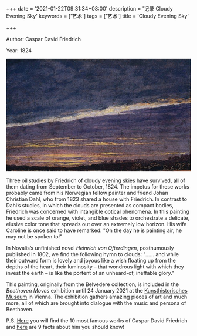 +++
date = '2021-01-22T09:31:34+08:00'
description = '记录 Cloudy Evening Sky'
keywords = ['艺术']
tags = ['艺术']
title = 'Cloudy Evening Sky'

+++

Author: Caspar David Friedrich

Year: 1824

![cloudy-evening-sky.png](/images/arts/cloudy-evening-sky.jpeg)

Three oil studies by Friedrich of cloudy evening skies have survived, all of them dating from September to October, 1824. The impetus for these works probably came from his Norwegian fellow painter and friend Johan Christian Dahl, who from 1823 shared a house with Friedrich. In contrast to Dahl’s studies, in which the clouds are presented as compact bodies, Friedrich was concerned with intangible optical phenomena. In this painting he used a scale of orange, violet, and blue shades to orchestrate a delicate, elusive color tone that spreads out over an extremely low horizon. His wife Caroline is once said to have remarked: "On the day he is painting air, he may not be spoken to!"

In Novalis’s unfinished novel _Heinrich von Ofterdingen_, posthumously published in 1802, we find the following hymn to clouds: "…… and while their outward form is lovely and joyous like a wish floating up from the depths of the heart, their luminosity – that wondrous light with which they invest the earth – is like the portent of an unheard-of, ineffable glory."

This painting, originally from the Belvedere collection, is included in the _Beethoven Moves_ exhibition until 24 January 2021 at the [Kunsthistorisches Museum](http://bit.ly/2veGczA) in Vienna. The exhibition gathers amazing pieces of art and much more, all of which are brought into dialogue with the music and persona of Beethoven.

P.S. [Here](http://bit.ly/2TaMbji) you will find the 10 most famous works of Caspar David Friedrich and [here](https://bit.ly/2Z5z345) are 9 facts about him you should know!
